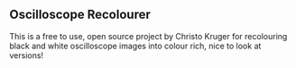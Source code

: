 ## Oscilloscope Recolourer
This is a free to use, open source project by Christo Kruger for recolouring black and white oscilloscope images into colour rich, nice to look at versions!
